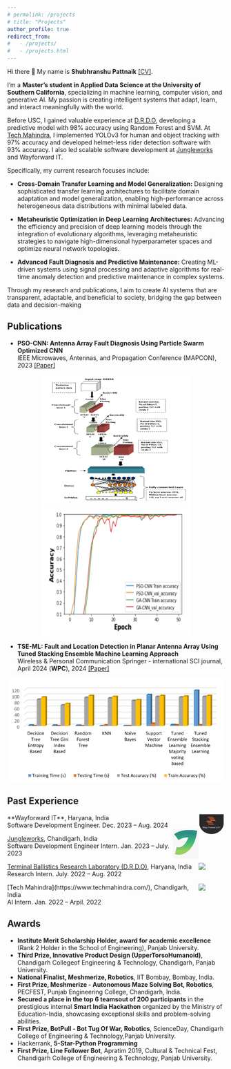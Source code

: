 ```yaml
---
# permalink: /projects
# title: "Projects" 
author_profile: true
redirect_from: 
#   - /projects/
#   - /projects.html
---
```


Hi there 👋 My name is **Shubhranshu Pattnaik** [[CV]](https://pages.github.com/).

I’m a **Master’s student in Applied Data Science at the University of Southern California**, specializing in machine learning, computer vision, and generative AI. My passion is creating intelligent systems that adapt, learn, and interact meaningfully with the world.

Before USC, I gained valuable experience at [D.R.D.O](https://www.drdo.gov.in/drdo/labs-and-establishments/terminal-ballistics-research-laboratory-tbrl), developing a predictive model with 98% accuracy using Random Forest and SVM. At [Tech Mahindra](https://www.techmahindra.com/), I implemented YOLOv3 for human and object tracking with 97% accuracy and developed helmet-less rider detection software with 93% accuracy. I also led scalable software development at [Jungleworks](https://jungleworks.com) and Wayforward IT.

Specifically, my current research focuses include:

  * **Cross-Domain Transfer Learning and Model Generalization:** Designing sophisticated transfer learning architectures to facilitate domain adaptation and model generalization, enabling high-performance across heterogeneous data distributions with minimal labeled data.

  * **Metaheuristic Optimization in Deep Learning Architectures:** Advancing the efficiency and precision of deep learning models through the integration of evolutionary algorithms, leveraging metaheuristic strategies to navigate high-dimensional hyperparameter spaces and optimize neural network topologies.

  * **Advanced Fault Diagnosis and Predictive Maintenance:** Creating ML-driven systems using signal processing and adaptive algorithms for real-time anomaly detection and predictive maintenance in complex systems.

Through my research and publications, I aim to create AI systems that are transparent, adaptable, and beneficial to society, bridging the gap between data and decision-making



## Publications
- **PSO-CNN: Antenna Array Fault Diagnosis Using Particle Swarm Optimized CNN**  
IEEE Microwaves, Antennas, and Propagation Conference (MAPCON), 2023 [\[Paper\]](https://ieeexplore.ieee.org/abstract/document/10464080) 
<p align="center">
<img style="float: center;" src="images/psocnn.png" width="350" height="300">
<img style="float: center;" src="/images/psocnnresult.png" width="350" height="300">
</p>

- **TSE-ML: Fault and Location Detection in Planar Antenna Array Using Tuned Stacking Ensemble Machine Learning Approach**  
Wireless & Personal Communication Springer - international SCI journal, April 2024 (__WPC__), 2024 [\[Paper\]](https://link.springer.com/article/10.1007/s11277-024-10942-6) 
<p align="center">
<img style="float: center;" src="images/tse.png" width="500">
</p>


## Past Experience
<img style="float: right;" src="images/wayforwad.png" width="60" >
**Wayforward IT**, Haryana, India <br/>
Software Development Engineer. Dec. 2023 – Aug. 2024 <br/>


<img style="float: right;" src="images/jw.png" width="60">

[Jungleworks](https://jungleworks.com), Chandigarh, India <br/>
Software Development Engineer Intern. Jan. 2023 – July. 2023 <br/>

<img style="float: right;" src="images/drdo.png" width="60">

[Terminal Ballistics Research Laboratory (D.R.D.O)](https://www.drdo.gov.in/drdo/labs-and-establishments/terminal-ballistics-research-laboratory-tbrl), Haryana, India <br/>
Research Intern. July. 2022 – Aug. 2022 <br/>


<img style="float: right;" src="https://www.techmahindra.com/themes/custom/techm/techm_logo.svg" width="60">
[Tech Mahindra](https://www.techmahindra.com/), Chandigarh, India <br/>
AI Intern.  Jan. 2022 – Arpil. 2022 <br/>



## Awards
  * **Institute Merit Scholarship Holder, award for academic excellence** (Rank 2 Holder in the School of Engineering), Panjab University.
  * **Third Prize, Innovative Product Design (UpperTorsoHumanoid)**, Chandigarh Collegeof Engineering & Technology, Chandigarh, Panjab University.
  * **National Finalist, Meshmerize, Robotics**, IIT Bombay, Bombay, India.
* **First Prize, Meshmerize - Autonomous Maze Solving Bot, Robotics**, PECFEST, Punjab Engineering College, Chandigarh, India.
* **Secured a place in the top 6 teamsout of 200 participants** in the prestigious internal **Smart India Hackathon** organized by the Ministry of Education-India, showcasing exceptional skills and problem-solving abilities.
* **First Prize, BotPull - Bot Tug Of War, Robotics**, ScienceDay, Chandigarh College of Engineering & Technology,Panjab University.
* Hackerrank, **5-Star-Python Programming**
* **First Prize, Line Follower Bot**, Apratim 2019, Cultural & Technical Fest, Chandigarh College of Engineering & Technology, Panjab University.

